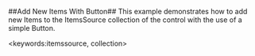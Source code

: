 ##Add New Items With Button##
This example demonstrates how to add new Items to the ItemsSource collection of the control with the use of a simple Button.

<keywords:itemssource, collection>